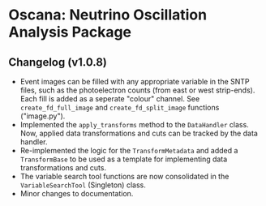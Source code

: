 # Oscana: Neutrino Oscillation Analysis Package

## Changelog (v1.0.8)

- Event images can be filled with any appropriate variable in the SNTP files, such as the photoelectron counts (from east or west strip-ends). Each fill is added as a seperate "colour" channel. See `create_fd_full_image` and `create_fd_split_image` functions ("image.py").
- Implemented the `apply_transforms` method to the `DataHandler` class. Now, applied data transformations and cuts can be tracked by the data handler.
- Re-implemented the logic for the `TransformMetadata` and added a `TransformBase` to be used as a template for implementing data transformations and cuts.
- The variable search tool functions are now consolidated in the `VariableSearchTool` (Singleton) class.
- Minor changes to documentation.
